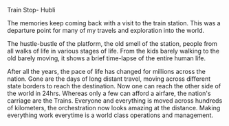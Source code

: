 Train Stop- Hubli

The memories keep coming back with a visit to the train station.  This was a departure point for many of my travels and exploration into the world. 

The hustle-bustle of the platform, the old smell of the station,  people from all walks of life in various stages of life.  From the kids barely walking to the old barely moving,  it shows a brief time-lapse of the entire human life. 

After all the years, the pace of life has changed for millions across the nation. Gone are the days of long distant travel, moving across different state borders to reach the destination. Now one can reach the other side 
of the world in 24hrs. Whereas only a few can afford a airfare, the nation's carriage are the Trains. Everyone and everything is moved across hundreds of kilometers, the orchestration now looks amazing at the distance. Making everything work everytime is a world class operations and management. 
